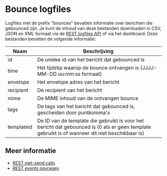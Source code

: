 # Bounce logfiles

Logfiles met de prefix "bounces" bevatten informatie over berichten die
gebounced zijn. Je kunt de inhoud van deze bestanden downloaden in CSV, JSON
en XML formaat via de [REST logfiles API](rest-logfiles) of via het dashboard.
Deze bestanden bevatten de volgende informatie:


| Naam        | Beschrijving                                                                                                                                    |
| ----------- | ----------------------------------------------------------------------------------------------------------------------------------------------- |
| id          | De unieke id van het bericht dat gebounced is                                                                                                   |
| time        | Het tijdstip waarop de bounce ontvangen is (JJJJ-MM-DD uu:mm:ss formaat)                                                                        |
| envelope    | Het envelope adres van het bericht                                                                                                              |
| recipient   | De recipient van het bericht                                                                                                                    |
| mime        | De MIME inhoud van de ontvangen bounce                                                                                                          |
| tags        | De tags van het bericht dat gebounced is, gescheiden door puntkomma's                                                                           |
| templateid  | De ID van de template die gebruikt is voor het bericht dat gebounced is (0 als er geen template gebruikt is of wanneer dit niet beschikbaar is) |


## Meer informatie

* [REST niet-zend calls](./rest-other-calls)
* [REST events opvragen](./rest-events)
